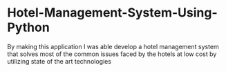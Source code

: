 # Hotel-Management-System-Using-Python
By making this application I was able develop a hotel management system that solves most of the common issues faced by the hotels at low cost by utilizing state of the art technologies
